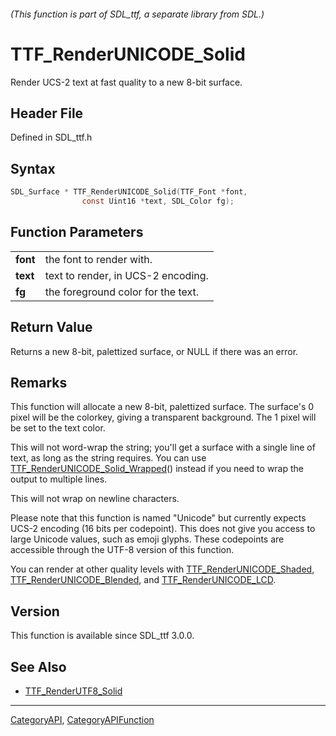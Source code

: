 ###### (This function is part of SDL_ttf, a separate library from SDL.)
# TTF_RenderUNICODE_Solid

Render UCS-2 text at fast quality to a new 8-bit surface.

## Header File

Defined in SDL_ttf.h

## Syntax

```c
SDL_Surface * TTF_RenderUNICODE_Solid(TTF_Font *font,
                const Uint16 *text, SDL_Color fg);

```

## Function Parameters

|              |                                    |
| ------------ | ---------------------------------- |
| **font**     | the font to render with.           |
| **text**     | text to render, in UCS-2 encoding. |
| **fg**       | the foreground color for the text. |

## Return Value

Returns a new 8-bit, palettized surface, or NULL if there was an error.

## Remarks

This function will allocate a new 8-bit, palettized surface. The surface's
0 pixel will be the colorkey, giving a transparent background. The 1 pixel
will be set to the text color.

This will not word-wrap the string; you'll get a surface with a single line
of text, as long as the string requires. You can use
[TTF_RenderUNICODE_Solid_Wrapped](TTF_RenderUNICODE_Solid_Wrapped)()
instead if you need to wrap the output to multiple lines.

This will not wrap on newline characters.

Please note that this function is named "Unicode" but currently expects
UCS-2 encoding (16 bits per codepoint). This does not give you access to
large Unicode values, such as emoji glyphs. These codepoints are accessible
through the UTF-8 version of this function.

You can render at other quality levels with
[TTF_RenderUNICODE_Shaded](TTF_RenderUNICODE_Shaded),
[TTF_RenderUNICODE_Blended](TTF_RenderUNICODE_Blended), and
[TTF_RenderUNICODE_LCD](TTF_RenderUNICODE_LCD).

## Version

This function is available since SDL_ttf 3.0.0.

## See Also

* [TTF_RenderUTF8_Solid](TTF_RenderUTF8_Solid)

----
[CategoryAPI](CategoryAPI), [CategoryAPIFunction](CategoryAPIFunction)

